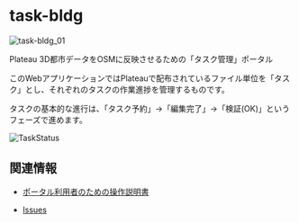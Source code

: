 # task-bldg

![task-bldg_01](https://user-images.githubusercontent.com/4383607/183314618-e509e5c9-b6ad-48b7-b072-cd36c8569894.png)

Plateau 3D都市データをOSMに反映させるための「タスク管理」ポータル

このWebアプリケーションではPlateauで配布されているファイル単位を「タスク」とし、それぞれのタスクの作業進捗を管理するものです。

タスクの基本的な進行は、「タスク予約」→「編集完了」→「検証(OK)」というフェーズで進めます。

![TaskStatus](https://github.com/yuuhayashi/task-bldg/wiki/TaskStatus)


## 関連情報

- [ポータル利用者のための操作説明書](https://github.com/yuuhayashi/task-bldg/wiki/HowToUse)

- [Issues](https://github.com/yuuhayashi/task-bldg/issues)
